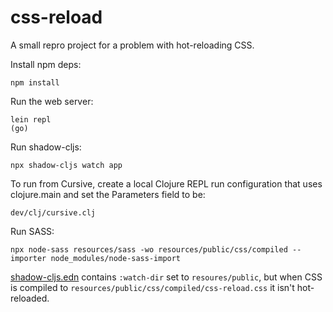 # css-reload

A small repro project for a problem with hot-reloading CSS.

Install npm deps:

    npm install

Run the web server:

    lein repl
    (go)

Run shadow-cljs:

    npx shadow-cljs watch app

To run from Cursive, create a local Clojure REPL run configuration that uses clojure.main and set the Parameters field 
to be:
 
    dev/clj/cursive.clj

Run SASS:

    npx node-sass resources/sass -wo resources/public/css/compiled --importer node_modules/node-sass-import

[shadow-cljs.edn](shadow-cljs.edn) contains `:watch-dir` set to `resoures/public`, but when CSS is compiled to 
`resources/public/css/compiled/css-reload.css` it isn't hot-reloaded.  